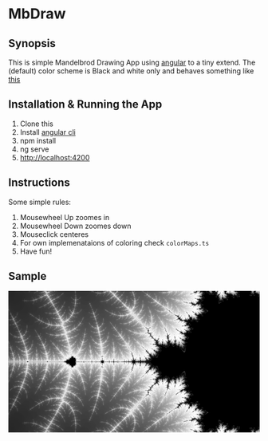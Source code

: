 # MbDraw

## Synopsis

This is simple Mandelbrod Drawing App using [angular](https://angular.io/) to a tiny extend. The (default) color scheme is Black and white only and behaves something like [this](https://tinyurl.com/y7bb4tyg)

## Installation & Running the App

1. Clone this
2. Install [angular cli](https://github.com/angular/angular-cli)
3. npm install
4. ng serve
5. [http://localhost:4200](http://localhost:4200)

## Instructions

Some simple rules:
1. Mousewheel Up zoomes in
2. Mousewheel Down zoomes down
3. Mouseclick centeres
4. For own implemenataions of coloring check `colorMaps.ts`
5. Have fun!

## Sample

![](./Screenshot.png "MbDraw")
